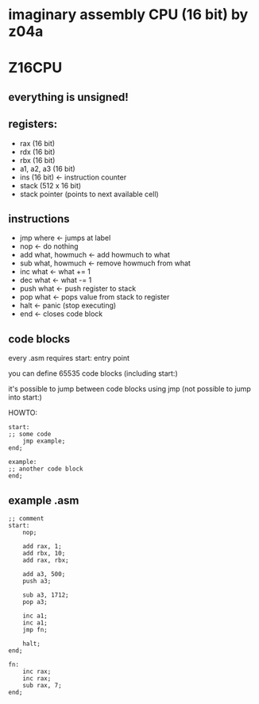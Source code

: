 # imaginary assembly CPU (16 bit) by z04a
# Z16CPU

## everything is unsigned!

## registers:
- rax (16 bit)
- rdx (16 bit)
- rbx (16 bit)
- a1, a2, a3 (16 bit)
- ins (16 bit) <- instruction counter
- stack (512 x 16 bit)
- stack pointer (points to next available cell)

## instructions
- jmp where <- jumps at label 
- nop <- do nothing
- add what, howmuch <- add howmuch to what
- sub what, howmuch <- remove howmuch from what
- inc what <- what += 1
- dec what <- what -= 1
- push what <- push register to stack
- pop what <- pops value from stack to register
- halt <- panic (stop executing)
- end <- closes code block

## code blocks
every .asm requires start: entry point

you can define 65535 code blocks (including start:)

it's possible to jump between code blocks using jmp (not possible to jump into start:)


HOWTO:

```
start:
;; some code
    jmp example;
end;

example:
;; another code block
end;
```

## example .asm

```
;; comment
start:
    nop;

    add rax, 1;
    add rbx, 10;
    add rax, rbx;

    add a3, 500;
    push a3;
    
    sub a3, 1712;
    pop a3;

    inc a1;
    inc a1;
    jmp fn;

    halt;
end;

fn:
    inc rax;
    inc rax;
    sub rax, 7;
end;

```

